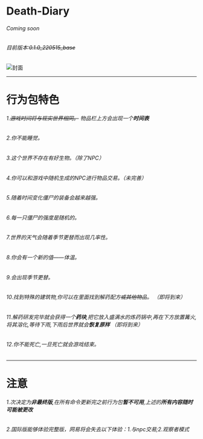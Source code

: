 # Death-Diary
###### Coming soon
###### 目前版本:~~0.1.0_220515_base~~
![封面](https://s3.bmp.ovh/imgs/2022/05/15/10c22c7238b6e81e.png)
***
# 行为包特色
###### 1.~~*游戏时间*将与*现实世界相同*。~~ 物品栏上方会出现一个***时间表***
###### 2.你*不能睡觉*。 
###### 3.这个世界*不存在有好生物*。（除了NPC） 
###### 4.你可以和游戏中随机生成的*NPC*进行物品交易。*（未完善）*
###### 5.*随着时间变化*僵尸的装备会*越来越强*。 
###### 6.每一只僵尸的*强度是随机的*。 
###### 7.世界的天气会*随着季节更替而出现几率性*。 
###### 8.你会有一个新的值——*体温*。 
###### 9.会出现*季节更替*。
###### 10.找到*特殊的建筑物*,你可以在里面找到*解药配方~~或其他物品~~*。 *（即将到来）* 
###### 11.解药*研发完毕*就会获得一个***药块***,把它放入盛满水的炼药锅中,再在下方放置篝火,将其溶化,等待下雨,下雨后世界就会***恢复原样*** *（即将到来）* 
###### 12.你*不能死亡*,一旦死亡就会*游戏结束*。
***
# 注意
###### 1.次决定为***非最终版***,在所有命令更新完之前行为包***暂不可用***,上述的***所有内容随时可能被更改***
###### 2.国际版能够*体验完整版*，*网易*将会失去以下体验：1.与npc交易;2.观察者模式
